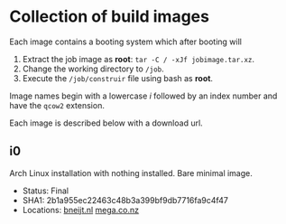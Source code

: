 Collection of build images
==========================
Each image contains a booting system which after booting will

1. Extract the job image as **root**: `tar -C / -xJf jobimage.tar.xz`.
2. Change the working directory to `/job`.
3. Execute the `/job/construir` file using bash as **root**.

Image names begin with a lowercase _i_ followed by an index number and have the `qcow2` extension.

Each image is described below with a download url.

i0
--
Arch Linux installation with nothing installed. Bare minimal image.

 * Status: Final
 * SHA1: 2b1a955ec22463c48b3a399bf9db7716fa9c4f47
 * Locations:
   [bneijt.nl](http://bneijt.nl/pr/construir/image/i0.qcow2)
   [mega.co.nz]()




